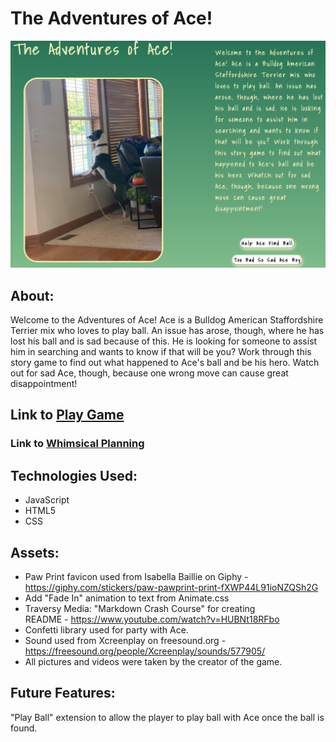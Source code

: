# The Adventures of Ace!

![Adventures of Ace Cover Photo](./assets/coverPhoto.png)

## About:
Welcome to the Adventures of Ace! Ace is a Bulldog American 
Staffordshire Terrier mix who loves to play ball. An issue has arose, though, 
where he has lost his ball and is sad because of this. He is looking for someone to assist him 
in searching and wants to know if that will be you? Work through this story game to 
find out what happened to Ace's ball and be his hero. Watch out for sad Ace, though, 
because one wrong move can cause great disappointment!


## Link to [Play Game](https://adventures-of-ace.netlify.app/)
### Link to [Whimsical Planning](https://whimsical.com/adventures-of-ace-jAbpv3XV6WjVaaUkJjwfP)


## Technologies Used:
* JavaScript
* HTML5
* CSS

## Assets:
* Paw Print favicon used from Isabella Baillie on Giphy - 
    https://giphy.com/stickers/paw-pawprint-print-fXWP44L91ioNZQSh2G
* Add "Fade In" animation to text from Animate.css
* Traversy Media: "Markdown Crash Course" for creating     
    README - https://www.youtube.com/watch?v=HUBNt18RFbo
* Confetti library used for party with Ace.
* Sound used from Xcreenplay on freesound.org - https://freesound.org/people/Xcreenplay/sounds/577905/
* All pictures and videos were taken by the creator of the game.


## Future Features:
"Play Ball" extension to allow the player to play ball with Ace once the ball is found. 
